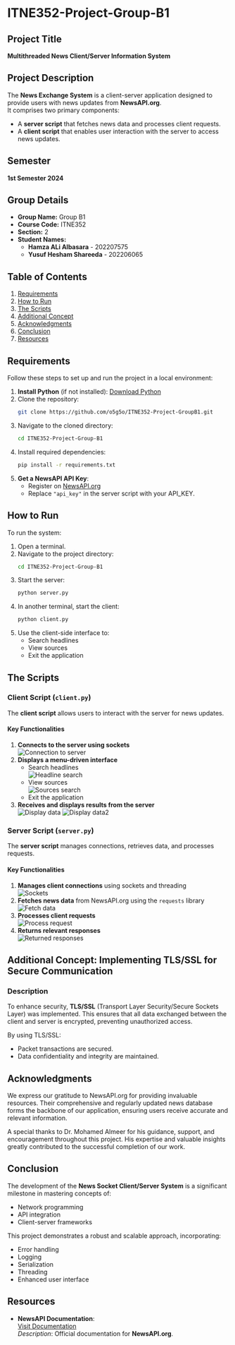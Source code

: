 # **ITNE352-Project-Group-B1**


## **Project Title**

**Multithreaded News Client/Server Information System**


## **Project Description**

The **News Exchange System** is a client-server application designed to provide users with news updates from **NewsAPI.org**.  
It comprises two primary components:

- A **server script** that fetches news data and processes client requests.  
- A **client script** that enables user interaction with the server to access news updates.


## **Semester**  

**1st Semester 2024**


## **Group Details**  

- **Group Name:** Group B1  
- **Course Code:** ITNE352  
- **Section:** 2  
- **Student Names:**  
  - **Hamza ALi Albasara** - 202207575  
  - **Yusuf Hesham Shareeda** - 202206065  


## **Table of Contents**

1. [Requirements](#requirements)  
2. [How to Run](#how-to-run)  
3. [The Scripts](#the-scripts)  
4. [Additional Concept](#additional-concept-implementing-tlsssl-for-secure-communication)  
5. [Acknowledgments](#acknowledgments)  
6. [Conclusion](#conclusion)  
7. [Resources](#resources)  


## **Requirements**

Follow these steps to set up and run the project in a local environment:

1. **Install Python** (if not installed): [Download Python](https://www.python.org/downloads/)  
2. Clone the repository:  
   ```bash
   git clone https://github.com/o5g5o/ITNE352-Project-GroupB1.git
   ```  
3. Navigate to the cloned directory:  
   ```bash
   cd ITNE352-Project-Group-B1
   ```  
4. Install required dependencies:  
   ```bash
   pip install -r requirements.txt
   ```  
5. **Get a NewsAPI API Key**:  
   - Register on [NewsAPI.org](https://newsapi.org/)  
   - Replace `"api_key"` in the server script with your API_KEY.


## **How to Run**

To run the system:  

1. Open a terminal.  
2. Navigate to the project directory:  
   ```bash
   cd ITNE352-Project-Group-B1
   ```  
3. Start the server:  
   ```bash
   python server.py
   ```  
4. In another terminal, start the client:  
   ```bash
   python client.py
   ```  
5. Use the client-side interface to:  
   - Search headlines  
   - View sources  
   - Exit the application  


## **The Scripts**

### **Client Script (`client.py`)**

The **client script** allows users to interact with the server for news updates.

#### **Key Functionalities**  

1. **Connects to the server using sockets**  
   ![Connection to server](images/connection.png)  
2. **Displays a menu-driven interface**  
   - Search headlines  
   ![Headline search](images/headline.png)  
   - View sources  
   ![Sources search](images/sources.png)  
   - Exit the application  
3. **Receives and displays results from the server**  
   ![Display data](images/display_data.png)
   ![Display data2](images/display_data2.png)


### **Server Script (`server.py`)**

The **server script** manages connections, retrieves data, and processes requests.

#### **Key Functionalities**  

1. **Manages client connections** using sockets and threading  
   ![Sockets](images/server.png)  
2. **Fetches news data** from NewsAPI.org using the `requests` library  
   ![Fetch data](images/server2.png)  
3. **Processes client requests**  
   ![Process request](images/server3.png)  
4. **Returns relevant responses**  
   ![Returned responses](images/server4.png)


## **Additional Concept**: Implementing TLS/SSL for Secure Communication  

### **Description**

To enhance security, **TLS/SSL** (Transport Layer Security/Secure Sockets Layer) was implemented. This ensures that all data exchanged between the client and server is encrypted, preventing unauthorized access.  

By using TLS/SSL:  
- Packet transactions are secured.  
- Data confidentiality and integrity are maintained.


## **Acknowledgments**

We express our gratitude to NewsAPI.org for providing invaluable resources. Their comprehensive and regularly updated news database forms the backbone of our application, ensuring users receive accurate and relevant information.

A special thanks to Dr. Mohamed Almeer for his guidance, support, and encouragement throughout this project. His expertise and valuable insights greatly contributed to the successful completion of our work.


## **Conclusion**

The development of the **News Socket Client/Server System** is a significant milestone in mastering concepts of:  
- Network programming  
- API integration  
- Client-server frameworks  

This project demonstrates a robust and scalable approach, incorporating:  
- Error handling  
- Logging  
- Serialization  
- Threading  
- Enhanced user interface  



## **Resources**

- **NewsAPI Documentation**:  
  [Visit Documentation](https://newsapi.org/docs)  
  *Description*: Official documentation for **NewsAPI.org**.
